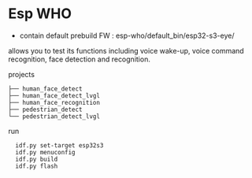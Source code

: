 # Esp WHO

* contain default prebuild FW :    esp-who/default_bin/esp32-s3-eye/

allows you to test its functions including voice wake-up, voice command recognition, face detection and recognition.

projects

```
├── human_face_detect
├── human_face_detect_lvgl
├── human_face_recognition
├── pedestrian_detect
└── pedestrian_detect_lvgl
```

run

```
  idf.py set-target esp32s3
  idf.py menuconfig
  idf.py build
  idf.py flash
```